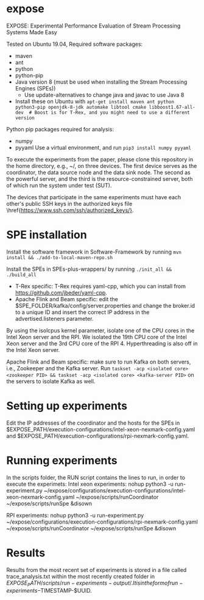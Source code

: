 # expose
EXPOSE: Experimental Performance Evaluation of Stream Processing Systems Made Easy

Tested on Ubuntu 19.04, 
Required software packages:
- maven
- ant
- python
- python-pip
- Java version 8 (must be used when installing the Stream Processing Engines (SPEs))
  - Use update-alternatives to change java and javac to use Java 8
- Install these on Ubuntu with `apt-get install maven ant python python3-pip openjdk-8-jdk automake libtool cmake libboost1.67-all-dev  # Boost is for T-Rex, and you might need to use a different version`

Python pip packages required for analysis:
- numpy
- pyyaml
Use a virtual environment, and run `pip3 install numpy pyyaml`

To execute the experiments from the paper, please clone this repository in the home directory, e.g., ~/, on three devices. The first device serves as the coordinator, the data source node and the data sink node. The second as the powerful server, and the third is the resource-constrained server, both of which run the system under test (SUT).

The devices that participate in the same experiments must have each other's public SSH keys in the authorized keys file \href{https://www.ssh.com/ssh/authorized_keys/}.

# SPE installation
Install the software framework in Software-Framework by running `mvn install && ./add-to-local-maven-repo.sh`

Install the SPEs in SPEs-plus-wrappers/ by running `./init_all && ./build_all`
- T-Rex specific: T-Rex requires yaml-cpp, which you can install from https://github.com/jbeder/yaml-cpp.
- Apache Flink and Beam specific: edit the $SPE_FOLDER/kafka/config/server.properties and change the broker.id to a unique ID and insert the correct IP address in the advertised.listeners parameter.

By using the isolcpus kernel parameter, isolate one of the CPU cores in the Intel Xeon server and the RPI. We isolated the 19th CPU core of the Intel Xeon server and the 3rd CPU core of the RPI 4. Hyperthreading is also off in the Intel Xeon server.

Apache Flink and Beam specific: make sure to run Kafka on both servers, i.e., Zookeeper and the Kafka server. Run `taskset -acp <isolated core> <zookeeper PID> && taskset -acp <isolated core> <kafka-server PID>` on the servers to isolate Kafka as well.

# Setting up experiments
Edit the IP addresses of the coordinator and the hosts for the SPEs in $EXPOSE_PATH/execution-configurations/intel-xeon-nexmark-config.yaml and $EXPOSE_PATH/execution-configurations/rpi-nexmark-config.yaml.

# Running experiments
In the scripts folder, the RUN script contains the lines to run, in order to execute the experimets:
Intel xeon experiments:
nohup python3 -u run-experiment.py ~/expose/configurations/execution-configurations/intel-xeon-nexmark-config.yaml ~/expose/scripts/runCoordinator ~/expose/scripts/runSpe &disown

RPI experiments:
nohup python3 -u run-experiment.py ~/expose/configurations/execution-configurations/rpi-nexmark-config.yaml ~/expose/scripts/runCoordinator ~/expose/scripts/runSpe &disown

# Results
Results from the most recent set of experiments is stored in a file called trace_analysis.txt within the most recently created folder in $EXPOSE_PATH/scripts/run-experiments-output/. It is in the form of run-experiments-$TIMESTAMP-$UUID.
